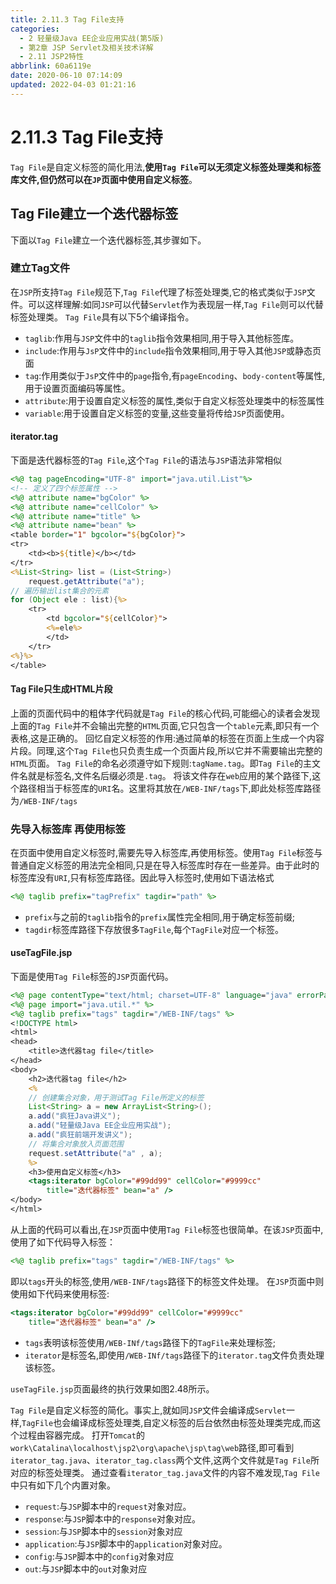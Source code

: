 ```yaml
---
title: 2.11.3 Tag File支持
categories: 
  - 2 轻量级Java EE企业应用实战(第5版)
  - 第2章 JSP Servlet及相关技术详解
  - 2.11 JSP2特性
abbrlink: 60a6119e
date: 2020-06-10 07:14:09
updated: 2022-04-03 01:21:16
---
```

# 2.11.3 Tag File支持
`Tag File`是自定义标签的简化用法,**使用`Tag File`可以无须定义标签处理类和标签库文件,但仍然可以在`JP`页面中使用自定义标签**。
## Tag File建立一个迭代器标签
下面以`Tag File`建立一个迭代器标签,其步骤如下。
### 建立Tag文件
在`JSP`所支持`Tag File`规范下,`Tag File`代理了标签处理类,它的格式类似于`JSP`文件。可以这样理解:如同`JSP`可以代替`Servlet`作为表现层一样,`Tag File`则可以代替标签处理类。
`Tag File`具有以下5个编译指令。
- `taglib`:作用与`JSP`文件中的`taglib`指令效果相同,用于导入其他标签库。
- `include`:作用与`JsP`文件中的`include`指令效果相同,用于导入其他`JSP`或静态页面
- `tag`:作用类似于`JsP`文件中的`page`指令,有`pageEncoding`、`body-content`等属性,用于设置页面编码等属性。
- `attribute`:用于设置自定义标签的属性,类似于自定义标签处理类中的标签属性
- `variable`:用于设置自定义标签的变量,这些变量将传给`JSP`页面使用。

#### iterator.tag
下面是迭代器标签的`Tag File`,这个`Tag File`的语法与`JSP`语法非常相似
```jsp
<%@ tag pageEncoding="UTF-8" import="java.util.List"%>
<!-- 定义了四个标签属性 -->
<%@ attribute name="bgColor" %>
<%@ attribute name="cellColor" %>
<%@ attribute name="title" %>
<%@ attribute name="bean" %>
<table border="1" bgcolor="${bgColor}">
<tr>
    <td><b>${title}</b></td>
</tr>
<%List<String> list = (List<String>)
    request.getAttribute("a");
// 遍历输出list集合的元素
for (Object ele : list){%>
    <tr>
        <td bgcolor="${cellColor}">
        <%=ele%>
        </td>
    </tr>
<%}%>
</table>
```
#### Tag File只生成HTML片段
上面的页面代码中的粗体字代码就是`Tag File`的核心代码,可能细心的读者会发现上面的`Tag File`并不会输出完整的`HTML`页面,它只包含一个`table`元素,即只有一个表格,这是正确的。
回忆自定义标签的作用:通过简单的标签在页面上生成一个内容片段。同理,这个`Tag File`也只负责生成一个页面片段,所以它并不需要输出完整的`HTML`页面。
`Tag File`的命名必须遵守如下规则:`tagName.tag`。即`Tag File`的主文件名就是标签名,文件名后缀必须是`.tag`。
将该文件存在`web`应用的某个路径下,这个路径相当于标签库的`URI`名。这里将其放在`/WEB-INF/tags`下,即此处标签库路径为`/WEB-INF/tags`

### 先导入标签库 再使用标签
在页面中使用自定义标签时,需要先导入标签库,再使用标签。使用`Tag File`标签与普通自定义标签的用法完全相同,只是在导入标签库时存在一些差异。由于此时的标签库没有`URI`,只有标签库路径。因此导入标签时,使用如下语法格式
```jsp
<%@ taglib prefix="tagPrefix" tagdir="path" %>
```
- `prefix`与之前的`taglib`指令的`prefix`属性完全相同,用于确定标签前缀;
- `tagdir`标签库路径下存放很多`TagFile`,每个`TagFile`对应一个标签。

#### useTagFile.jsp
下面是使用`Tag File`标签的`JSP`页面代码。
```jsp
<%@ page contentType="text/html; charset=UTF-8" language="java" errorPage="" %>
<%@ page import="java.util.*" %>
<%@ taglib prefix="tags" tagdir="/WEB-INF/tags" %>
<!DOCTYPE html>
<html>
<head>
    <title>迭代器tag file</title>
</head>
<body>
    <h2>迭代器tag file</h2>
    <%
    // 创建集合对象，用于测试Tag File所定义的标签
    List<String> a = new ArrayList<String>();
    a.add("疯狂Java讲义");
    a.add("轻量级Java EE企业应用实战");
    a.add("疯狂前端开发讲义");
    // 将集合对象放入页面范围
    request.setAttribute("a" , a);
    %>
    <h3>使用自定义标签</h3>
    <tags:iterator bgColor="#99dd99" cellColor="#9999cc"
        title="迭代器标签" bean="a" />
</body>
</html>
```
从上面的代码可以看出,在`JSP`页面中使用`Tag File`标签也很简单。在该`JSP`页面中,使用了如下代码导入标签：
```jsp
<%@ taglib prefix="tags" tagdir="/WEB-INF/tags" %>
```
即以`tags`开头的标签,使用`/WEB-INF/tags`路径下的标签文件处理。
在`JSP`页面中则使用如下代码来使用标签:
```jsp
<tags:iterator bgColor="#99dd99" cellColor="#9999cc"
    title="迭代器标签" bean="a" />
```
- `tags`表明该标签使用`/WEB-INf/tags`路径下的`TagFile`来处理标签;
- `iterator`是标签名,即使用`/WEB-INf/tags`路径下的`iterator.tag`文件负责处理该标签。

`useTagFile.jsp`页面最终的执行效果如图2.48所示。


`Tag File`是自定义标签的简化。事实上,就如同`JSP`文件会编译成`Servlet`一样,`TagFile`也会编译成标签处理类,自定义标签的后台依然由标签处理类完成,而这个过程由容器完成。
打开`Tomcat`的`work\Catalina\localhost\jsp2\org\apache\jsp\tag\web`路径,即可看到`iterator_tag.java`、`iterator_tag.class`两个文件,这两个文件就是`Tag File`所对应的标签处理类。
通过查看`iterator_tag.java`文件的内容不难发现,`Tag File`中只有如下几个内置对象。
- `request`:与`JSP`脚本中的`request`对象对应。
- `response`:与`JSP`脚本中的`response`对象对应。
- `session`:与`JSP`脚本中的`session`对象对应
- `application`:与`JSP`脚本中的`application`对象对应。
- `config`:与`JSP`脚本中的`config`对象对应
- `out`:与`JSP`脚本中的`out`对象对应
